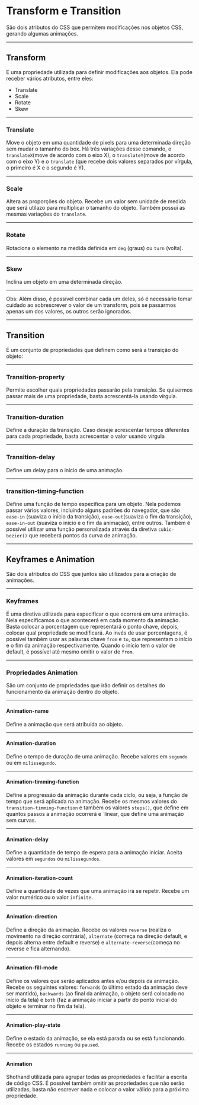 # Transform e Transition

São dois atributos do CSS que permitem modificações nos objetos CSS, gerando algumas animações.


---

## Transform

É uma propriedade utilizada para definir modificações aos objetos. Ela pode receber vários atributos, entre eles:

- Translate
- Scale
- Rotate
- Skew

---

### Translate 

Move o objeto em uma quantidade de pixels para uma determinada direção sem mudar o tamanho do box. 
Há três variações desse comando, o `translateX`(move de acordo com o eixo X), o `translateY`(move de acordo com o eixo Y) e o `translate` (que recebe dois valores separados por vírgula, o primeiro é X e o segundo é Y).

---

### Scale

Altera as proporções do objeto. Recebe um valor sem unidade de medida que será utilazo para multiplicar o tamanho do objeto. Também possui as mesmas variações do `translate`.

---

### Rotate

Rotaciona o elemento na medida definida em `deg` (graus) ou `turn` (volta). 

---

### Skew

Inclina um objeto em uma determinada direção.

---

Obs: Além disso, é possível combinar cada um deles, só é necessário tomar cuidado ao sobrescrever o valor de um transform, pois se passarmos apenas um dos valores, os outros serão ignorados. 


---

## Transition

É um conjunto de propriedades que definem como será a transição do objeto:

---

### Transition-property

Permite escolher quais propriedades passarão pela transição. Se quisermos passar mais de uma propriedade, basta acrescentá-la usando vírgula.

---

### Transition-duration

Define a duração da transição. Caso deseje acrescentar tempos diferentes para cada propriedade, basta acrescentar o valor usando vírgula

---

### Transition-delay

Define um delay para o início de uma animação.

---

### transition-timing-function

Define uma função de tempo específica para um objeto. Nela podemos passar vários valores, incluindo alguns padrões do navegador, que são `ease-in` (suaviza o início da transição), `ease-out`(suaviza o fim da transição), `ease-in-out` (suaviza o início e o fim da animação), entre outros. Também é possível utilizar uma função personalizada através da diretiva `cubic-bezier()` que receberá pontos da curva de animação.


---

## Keyframes e Animation

São dois atributos do CSS que juntos são utilizados para a criação de animações.

---

### Keyframes

É uma diretiva utilizada para especificar o que ocorrerá em uma animação. Nela especificamos o que acontecerá em cada momento da animação. Basta colocar a porcentagem que representará o ponto chave, depois, colocar qual propriedade se modificará. Ao invés de usar porcentagens, é possível também usar as palavras chave `from` e `to`, que representam o início e o fim da animação respectivamente. Quando o início tem o valor de default, é possível até mesmo omitir o valor de `from`.

---

### Propriedades Animation

São um conjunto de propriedades que irão definir os detalhes do funcionamento da animação dentro do objeto.

---

#### Animation-name

Define a animação que será atribuída ao objeto.

---

#### Animation-duration

Define o tempo de duração de uma animação. Recebe valores em `segundo` ou em `milissegundo`.

---

#### Animation-timming-function

Define a progressão da animação durante cada ciclo, ou seja, a função de tempo que será aplicada na animação. Recebe os mesmos valores do `transition-timming-function` e também os valores `steps()`, que define em quantos passos a animação ocorrerá e `linear, que define uma animação sem curvas.

---

#### Animation-delay

Define a quantidade de tempo de espera para a animação iniciar. Aceita valores em `segundos` ou `milissegundos`.

---

#### Animation-iteration-count 

Define a quantidade de vezes que uma animação irá se repetir. Recebe um valor numérico ou o valor `infinite`.

---

#### Animation-direction

Define a direção da animação. Recebe os valores `reverse` (realiza o movimento na direção contrária), `alternate` (começa na direção default, e depois alterna entre default e reverse)
e `alternate-reverse`(começa no reverse e fica alternando).

---

#### Animation-fill-mode 

Define os valores que serão aplicados antes e/ou depois da animação. Recebe os seguintes valores: `forwards` (o último estado da animação deve ser mantido), `backwards` (ao final da animação, o objeto será colocado no início da tela) e `both`  (faz a animação iniciar a partir do ponto inicial do objeto e terminar no fim da tela).

---

#### Animation-play-state

Define o estado da animação, se ela está parada ou se está funcionando. Recebe os estados `running` ou `paused`.

---

#### Animation

Shothand utilizada para agrupar todas as propriedades e facilitar a escrita de código CSS. É possível também omitir as propriedades que não serão utilizadas, basta não escrever nada e colocar o valor válido para a próxima propriedade.